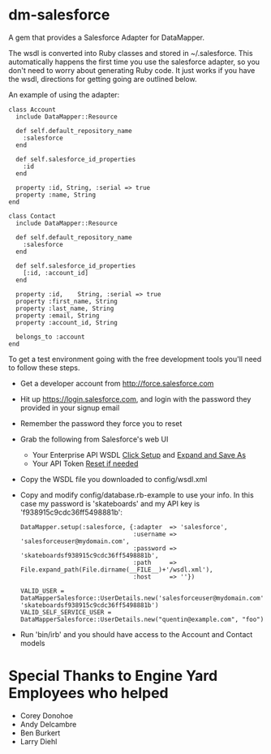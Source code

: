 dm-salesforce
=============

A gem that provides a Salesforce Adapter for DataMapper.

The wsdl is converted into Ruby classes and stored in ~/.salesforce. This automatically
happens the first time you use the salesforce adapter, so you don't need to worry about
generating Ruby code. It just works if you have the wsdl, directions for getting going 
are outlined below.

An example of using the adapter:

    class Account
      include DataMapper::Resource

      def self.default_repository_name
        :salesforce
      end

      def self.salesforce_id_properties
        :id
      end

      property :id, String, :serial => true
      property :name, String
    end

    class Contact
      include DataMapper::Resource

      def self.default_repository_name
        :salesforce
      end

      def self.salesforce_id_properties
        [:id, :account_id]
      end

      property :id,    String, :serial => true
      property :first_name, String
      property :last_name, String
      property :email, String
      property :account_id, String

      belongs_to :account
    end


To get a test environment going with the free development tools you'll need to follow these steps.


* Get a developer account from http://force.salesforce.com
* Hit up https://login.salesforce.com, and login with the password they provided in your signup email
* Remember the password they force you to reset
* Grab the following from Salesforce's web UI
    *  Your Enterprise API WSDL [Click Setup][setup] and [Expand and Save As][getwsdl]
    *  Your API Token [Reset if needed][gettoken]
* Copy the WSDL file you downloaded to config/wsdl.xml
*   Copy and modify config/database.rb-example to use your info.  In this case my password is 'skateboards' and my API key is 'f938915c9cdc36ff5498881b':

        DataMapper.setup(:salesforce, {:adapter  => 'salesforce',
                                       :username => 'salesforceuser@mydomain.com',
                                       :password => 'skateboardsf938915c9cdc36ff5498881b',
                                       :path     => File.expand_path(File.dirname(__FILE__)+'/wsdl.xml'),
                                       :host     => ''})

        VALID_USER = DataMapperSalesforce::UserDetails.new('salesforceuser@mydomain.com', 'skateboardsf938915c9cdc36ff5498881b')
        VALID_SELF_SERVICE_USER = DataMapperSalesforce::UserDetails.new("quentin@example.com", "foo")
* Run 'bin/irb' and you should have access to the Account and Contact models

Special Thanks to Engine Yard Employees who helped
==================================================
* Corey Donohoe
* Andy Delcambre
* Ben Burkert
* Larry Diehl

[setup]: http://img.skitch.com/20090204-gaxdfxbi1emfita5dax48ids4m.jpg "Click on Setup"
[getwsdl]: http://img.skitch.com/20090204-nhurnuxwf5g3ufnjk2xkfjc5n4.jpg "Expand and Save"
[gettoken]: http://img.skitch.com/20090204-mnt182ce7bc4seecqbrjjxjbef.jpg "You can reset your token here"
